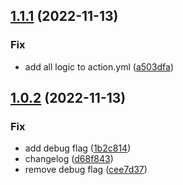 ## [1.1.1](https://github.com/chiemerieezechukwu/semantic-release/compare/v1.1.0...v1.1.1) (2022-11-13)


### Fix

* add all logic to action.yml ([a503dfa](https://github.com/chiemerieezechukwu/semantic-release/commit/a503dfafb4df6c830987959a63b5a3898aed2f88))

## [1.0.2](https://github.com/chiemerieezechukwu/semantic-release/compare/v1.0.1...v1.0.2) (2022-11-13)


### Fix

* add debug flag ([1b2c814](https://github.com/chiemerieezechukwu/semantic-release/commit/1b2c814a8ab045f52a71ba5cd7b7129806f3e5dc))
* changelog ([d68f843](https://github.com/chiemerieezechukwu/semantic-release/commit/d68f84390bad248eb0d75e05725e58cd8742a526))
* remove debug flag ([cee7d37](https://github.com/chiemerieezechukwu/semantic-release/commit/cee7d37352780c95472249b93d2e3d9f1453bab8))
